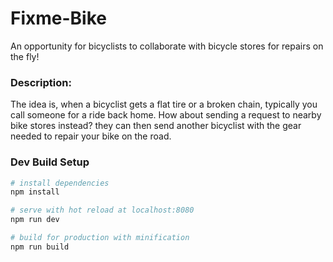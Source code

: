 # Fixme-Bike
An opportunity for bicyclists to collaborate with bicycle stores for repairs on the fly!

### Description:
The idea is, when a bicyclist gets a flat tire or a broken chain, typically you call
someone for a ride back home. How about sending a request to nearby bike stores instead?
they can then send another bicyclist with the gear needed to repair your bike on the road.




### Dev Build Setup

``` bash
# install dependencies
npm install

# serve with hot reload at localhost:8080
npm run dev

# build for production with minification
npm run build
```

